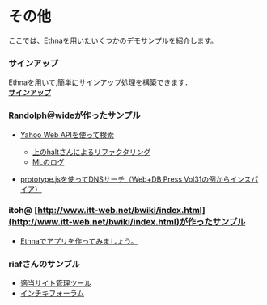 # その他
ここでは、Ethnaを用いたいくつかのデモサンプルを紹介します。

### サインアップ

Ethnaを用いて,簡単にサインアップ処理を構築できます．  
 **[サインアップ](ethna-document-demo-signup.md "ethna-document-demo-signup (1240d)")**

### Randolph＠wideが作ったサンプル

- [Yahoo Web APIを使って検索](http://asougi.mine.nu/yjs/www/)
  - [上のhaltさんによるリファクタリング](http://project-p.jp/halt/temp/YahooSearch_halt.tgz)
  - [MLのログ](http://ml.ethna.jp/pipermail/users/2005-December/000151.html)

- [prototype.jsを使ってDNSサーチ（Web+DB Press Vol31の例からインスパイア）](http://asougi.mine.nu/dnsresolv/www/)

### itoh@ [http://www.itt-web.net/bwiki/index.html](http://www.itt-web.net/bwiki/index.html)が作ったサンプル

- [Ethnaでアプリを作ってみましょう。](ethna-document-demo-ittsample.md "ethna-document-demo-ittsample (1240d)")

### riafさんのサンプル

- [適当サイト管理ツール](http://wiki.riaf.org/kinowiki?n=240)
- [インチキフォーラム](http://wiki.riaf.org/kinowiki?n=250)

